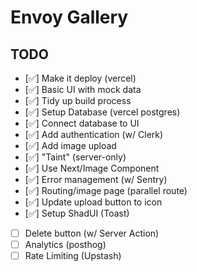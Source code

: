 # Envoy Gallery

## TODO

- [✅] Make it deploy (vercel)
- [✅] Basic UI with mock data
- [✅] Tidy up build process
- [✅] Setup Database (vercel postgres)
- [✅] Connect database to UI
- [✅] Add authentication (w/ Clerk)
- [✅] Add image upload
- [✅] "Taint" (server-only)
- [✅] Use Next/Image Component
- [✅] Error management (w/ Sentry)
- [✅] Routing/image page (parallel route)
- [✅] Update upload button to icon
- [✅] Setup ShadUI (Toast)
- [ ] Delete button (w/ Server Action)
- [ ] Analytics (posthog)
- [ ] Rate Limiting (Upstash)
